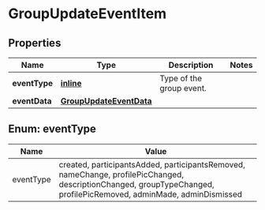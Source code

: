 
# GroupUpdateEventItem

## Properties
Name | Type | Description | Notes
------------ | ------------- | ------------- | -------------
**eventType** | [**inline**](#EventType) | Type of the group event. | 
**eventData** | [**GroupUpdateEventData**](GroupUpdateEventData.md) |  | 


<a name="EventType"></a>
## Enum: eventType
Name | Value
---- | -----
eventType | created, participantsAdded, participantsRemoved, nameChange, profilePicChanged, descriptionChanged, groupTypeChanged, profilePicRemoved, adminMade, adminDismissed




